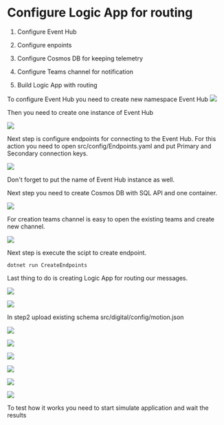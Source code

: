 <H1>Configure Logic App for routing</H1>

1. Configure Event Hub

2. Configure enpoints

3. Configure Cosmos DB for keeping telemetry

4. Configure Teams channel for notification

5. Build Logic App with routing

To configure Event Hub you need to create new namespace Event Hub
![](https://github.com/sergiibielskyi/parking/blob/master/images/eventhub.png)

Then you need to create one instance of Event Hub

![](https://github.com/sergiibielskyi/parking/blob/master/images/createhub.png)

Next step is configure endpoints for connecting to the Event Hub. For this action you need to open src/config/Endpoints.yaml and put Primary and Secondary connection keys.

![](https://github.com/sergiibielskyi/parking/blob/master/images/connectionhub.png)

Don't forget to put the name of Event Hub instance as well.

Next step you need to create Cosmos DB with SQL API and one container.

![](https://github.com/sergiibielskyi/parking/blob/master/images/cosmosdb.png)

For creation teams channel is easy to open the existing teams and create new channel.

![](https://github.com/sergiibielskyi/parking/blob/master/images/teams.png)

Next step is execute the scipt to create endpoint.

```
dotnet run CreateEndpoints
```
Last thing to do is creating Logic App for routing our messages.

![](https://github.com/sergiibielskyi/parking/blob/master/images/logicapp.png)

![](https://github.com/sergiibielskyi/parking/blob/master/images/step1.png)

In step2 upload existing schema src/digital/config/motion.json

![](https://github.com/sergiibielskyi/parking/blob/master/images/step2.png)

![](https://github.com/sergiibielskyi/parking/blob/master/images/step3.png)

![](https://github.com/sergiibielskyi/parking/blob/master/images/step4.png)

![](https://github.com/sergiibielskyi/parking/blob/master/images/step5.png)

![](https://github.com/sergiibielskyi/parking/blob/master/images/step6.png)

![](https://github.com/sergiibielskyi/parking/blob/master/images/step7.png)

To test how it works you need to start simulate application and wait the results
